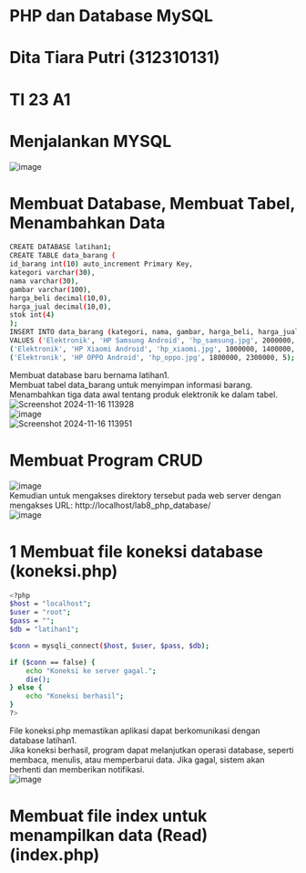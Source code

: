 # PHP dan Database MySQL  
# Dita Tiara Putri (312310131)
# TI 23 A1

# Menjalankan MYSQL
![image](https://github.com/user-attachments/assets/bbdc13bc-e1ef-4c22-bbc0-38559e8eb9af)  

# Membuat Database, Membuat Tabel, Menambahkan Data
```sh
CREATE DATABASE latihan1;
CREATE TABLE data_barang (
id_barang int(10) auto_increment Primary Key,
kategori varchar(30),
nama varchar(30),
gambar varchar(100),
harga_beli decimal(10,0),
harga_jual decimal(10,0),
stok int(4)
);
INSERT INTO data_barang (kategori, nama, gambar, harga_beli, harga_jual, stok)
VALUES ('Elektronik', 'HP Samsung Android', 'hp_samsung.jpg', 2000000, 2400000, 5),
('Elektronik', 'HP Xiaomi Android', 'hp_xiaomi.jpg', 1000000, 1400000, 5),
('Elektronik', 'HP OPPO Android', 'hp_oppo.jpg', 1800000, 2300000, 5);
```
Membuat database baru bernama latihan1.  
Membuat tabel data_barang untuk menyimpan informasi barang.  
Menambahkan tiga data awal tentang produk elektronik ke dalam tabel.  
![Screenshot 2024-11-16 113928](https://github.com/user-attachments/assets/7da80f80-ad95-4327-91c2-1da7b67fc0ef)  
![image](https://github.com/user-attachments/assets/098742fd-1ca1-4816-80f6-173c5810e5b8)  
![Screenshot 2024-11-16 113951](https://github.com/user-attachments/assets/ef33c42b-99ee-4484-aa89-f3456787ed8c)  

# Membuat Program CRUD
![image](https://github.com/user-attachments/assets/2aec6f65-deed-4391-8f60-d9e9a41f152a)  
Kemudian untuk mengakses direktory tersebut pada web server dengan mengakses URL: http://localhost/lab8_php_database/  
![image](https://github.com/user-attachments/assets/0d4410f3-df74-4c60-98a5-e5c05f6f5174)  

# 1 Membuat file koneksi database (koneksi.php) 
```sh
<?php
$host = "localhost";
$user = "root";
$pass = "";
$db = "latihan1";

$conn = mysqli_connect($host, $user, $pass, $db);

if ($conn == false) {
    echo "Koneksi ke server gagal.";
    die();
} else {
    echo "Koneksi berhasil";
}
?>
```
File koneksi.php memastikan aplikasi dapat berkomunikasi dengan database latihan1.  
Jika koneksi berhasil, program dapat melanjutkan operasi database, seperti membaca, menulis, atau memperbarui data. Jika gagal, sistem akan berhenti dan memberikan notifikasi.  
![image](https://github.com/user-attachments/assets/69c43460-65b3-4f3a-8a61-fc9c2d9aa2b6) 

# Membuat file index untuk menampilkan data (Read) (index.php) 















